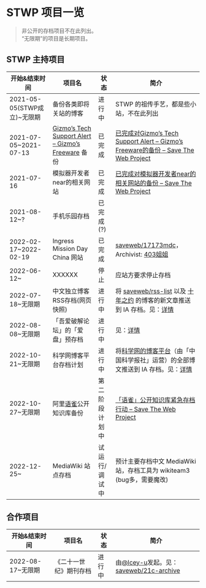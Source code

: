# STWP 项目一览

> 非公开的存档项目不在此列出。  
> “无限期”的项目是长期项目。

## STWP 主持项目

| 开始&结束时间 | 项目名 | 状态 | 简介 |
| --- | --- | --- | --- |
| 2021-05-05(STWP成立)~无限期 | 备份各类即将关站的博客 | 进行中 | STWP 的祖传手艺，都是些小站，不在此列出 |
| 2021-07-05~2021-07-13 | [Gizmo’s Tech Support Alert – Gizmo’s Freeware](https://www.techsupportalert.com/) 备份 | 已完成 | [已完成对Gizmo’s Tech Support Alert – Gizmo’s Freeware的备份 – Save The Web Project](https://blog.save-web.org/blog/2021/07/19/%e5%b7%b2%e5%ae%8c%e6%88%90%e5%af%b9gizmos-tech-support-alert-gizmos-freeware%e7%9a%84%e5%a4%87%e4%bb%bd/) |
| 2021-07-16 | 模拟器开发者near的相关网站 | 已完成 | [已完成对模拟器开发者near的相关网站的备份 – Save The Web Project](https://blog.save-web.org/blog/2021/07/19/%e5%b7%b2%e5%ae%8c%e6%88%90%e5%af%b9%e6%a8%a1%e6%8b%9f%e5%99%a8%e5%bc%80%e5%8f%91%e8%80%85near%e7%9a%84%e7%9b%b8%e5%85%b3%e7%bd%91%e7%ab%99%e7%9a%84%e5%a4%87%e4%bb%bd/) |
| 2021-08-12~? | 手机乐园存档 | 已完成(?) | |
| 2022-02-17~2022-02-19 | Ingress Mission Day China 网站 | 已完成 | [saveweb/17173mdc](https://github.com/saveweb/17173mdc)，Archivist: [403姐姐](@jshensh) |
| 2022-06-12~ | XXXXXX | 停止 | 应站方要求停止存档 |
| 2022-07-18~无限期 | 中文独立博客RSS存档(网页快照) | 进行中 | 将 [saveweb/rss-list](https://github.com/saveweb/rss-list) 以及 [十年之约](https://www.foreverblog.cn/) 的博客的新文章推送到 IA 存档。见：[详情](https://blog.save-web.org/blog/2022/07/19/震惊，stwp-竟然给-1700-多个中文独立博客做了每日备份/) |
| 2022-08-08~无限期 | 「吾爱破解论坛」的「爱盘」预存档 | 进行中 | 见：[详情](https://blog.save-web.org/blog/2022/08/08/「吾爱破解论坛」的「爱盘」预存档计划/) |
| 2022-10-21~无限期 | 科学网博客平台存档计划 | 进行中 | 将[科学网的博客平台](https://blog.sciencenet.cn/)（由「中国科学报社」运营）的全部博文推送到 IA 存档。见：[详情](https://blog.save-web.org/blog/2022/10/21/%e7%a7%91%e5%ad%a6%e7%bd%91%e5%8d%9a%e5%ae%a2%e5%b9%b3%e5%8f%b0%e5%ad%98%e6%a1%a3%e8%ae%a1%e5%88%92/) |
| 2022-10-27~无限期 | 阿里[语雀](https://www.yuque.com)公开知识库备份 | 第二阶段计划中 | [「语雀」公开知识库紧急存档行动 – Save The Web Project](https://blog.save-web.org/blog/2022/11/05/%e3%80%8c%e8%af%ad%e9%9b%80%e3%80%8d%e5%85%ac%e5%bc%80%e7%9f%a5%e8%af%86%e5%ba%93%e7%b4%a7%e6%80%a5%e5%ad%98%e6%a1%a3%e8%a1%8c%e5%8a%a8/) |
| 2022-12-25~ | MediaWiki 站点存档 | 试运行/调试中 | 预计主要存档中文 MediaWiki 站，存档工具为 wikiteam3 (bug多，需要魔改) | 

## 合作项目

| 开始&结束时间 | 项目名 | 状态 | 简介 |
| --- | --- | --- | --- |
| 2022-08-17~无限期 | 《二十一世纪》期刊存档 | 进行中 | 由[@Icey-u](https://github.com/Icey-u)发起。见：[saveweb/21c-archive](https://github.com/saveweb/21c-archive) |
